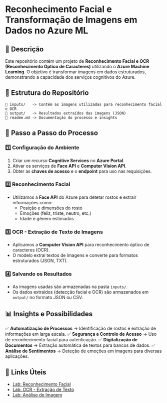 # Reconhecimento Facial e Transformação de Imagens em Dados no Azure ML

## 📌 Descrição
Este repositório contém um projeto de **Reconhecimento Facial e OCR (Reconhecimento Óptico de Caracteres)** utilizando o **Azure Machine Learning**. O objetivo é transformar imagens em dados estruturados, demonstrando a capacidade dos serviços cognitivos do Azure.

## 📂 Estrutura do Repositório
```
📁 inputs/   -> Contém as imagens utilizadas para reconhecimento facial e OCR
📁 output/   -> Resultados extraídos das imagens (JSON)
📄 readme.md -> Documentação do processo e insights
```

## 🚀 Passo a Passo do Processo

### 1️⃣ Configuração do Ambiente
1. Criar um recurso **Cognitive Services** no **Azure Portal**.
2. Ativar os serviços de **Face API** e **Computer Vision API**.
3. Obter as **chaves de acesso** e o **endpoint** para uso nas requisições.

### 2️⃣ Reconhecimento Facial
- Utilizamos a **Face API** do Azure para detetar rostos e extrair informações como:
  - Posição e dimensões do rosto
  - Emoções (feliz, triste, neutro, etc.)
  - Idade e gênero estimados

### 3️⃣ OCR - Extração de Texto de Imagens
- Aplicamos a **Computer Vision API** para reconhecimento óptico de caracteres (OCR).
- O modelo extrai textos de imagens e converte para formatos estruturados (JSON, TXT).

### 4️⃣ Salvando os Resultados
- As imagens usadas são armazenadas na pasta `inputs/`.
- Os dados extraídos (detecção facial e OCR) são armazenados em `output/` no formato JSON ou CSV.

## 📊 Insights e Possibilidades
✅ **Automatização de Processos** → Identificação de rostos e extração de informações em larga escala.
✅ **Segurança e Controlo de Acesso** → Uso de reconhecimento facial para autenticação.
✅ **Digitalização de Documentos** → Extração automática de textos para bancos de dados.
✅ **Análise de Sentimentos** → Deteção de emoções em imagens para diversas aplicações.

## 🔗 Links Úteis
- [Lab: Reconhecimento Facial](https://microsoftlearning.github.io/mslearn-ai-fundamentals/Instructions/Labs/04-face.html)
- [Lab: OCR - Extração de Texto](https://microsoftlearning.github.io/mslearn-ai-fundamentals/Instructions/Labs/05-ocr.html)
- [Lab: Análise de Imagem](https://microsoftlearning.github.io/mslearn-ai-fundamentals/Instructions/Labs/03-image-analysis.html)
